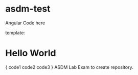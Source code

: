 # asdm-test

Angular Code here

template: <h1>Hello World</h1>
{
code1
code2
code3
}
ASDM Lab Exam to create repository.
